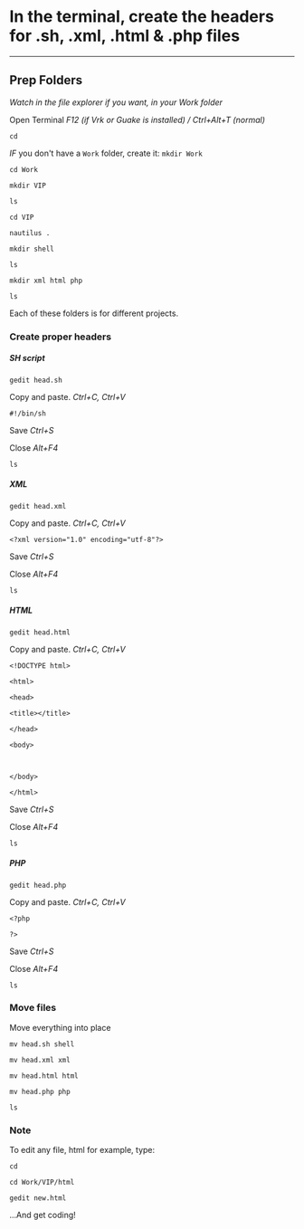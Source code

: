 # In the terminal, create the headers for .sh, .xml, .html & .php files
___

## Prep Folders

*Watch in the file explorer if you want, in your Work folder*

Open Terminal *F12 (if Vrk or Guake is installed) / Ctrl+Alt+T (normal)*

`cd `

*IF* you don't have a `Work` folder, create it: `mkdir Work`

`cd Work`

`mkdir VIP`

`ls`

`cd VIP`

`nautilus .`

`mkdir shell`

`ls`

`mkdir xml html php`

`ls`

Each of these folders is for different projects.

### Create proper headers

##### SH script

`gedit head.sh`

Copy and paste. *Ctrl+C, Ctrl+V*

`#!/bin/sh`

Save *Ctrl+S*

Close *Alt+F4*

`ls`

##### XML

`gedit head.xml`

Copy and paste. *Ctrl+C, Ctrl+V*

`<?xml version="1.0" encoding="utf-8"?>`

Save *Ctrl+S*

Close *Alt+F4*

`ls`

##### HTML

`gedit head.html`

Copy and paste. *Ctrl+C, Ctrl+V*

`<!DOCTYPE html>`

`<html>`

`<head>`

`<title></title>`

`</head>`

`<body>`

` `

`</body>`

`</html>`

Save *Ctrl+S*

Close *Alt+F4*

`ls`

##### PHP

`gedit head.php`

Copy and paste. *Ctrl+C, Ctrl+V*

`<?php`

`?>`

Save *Ctrl+S*

Close *Alt+F4*

`ls`

### Move files

Move everything into place

`mv head.sh shell`

`mv head.xml xml`

`mv head.html html`

`mv head.php php`

`ls`

### Note

To edit any file, html for example, type:

`cd `

`cd Work/VIP/html`

`gedit new.html`

...And get coding!
